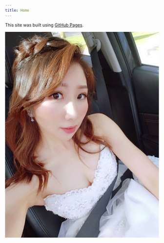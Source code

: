 ```yaml
---
title: Home
---
```


This site was built using [GitHub Pages](https://pages.github.com/). 

![](/image/1602133409632.jpg)
